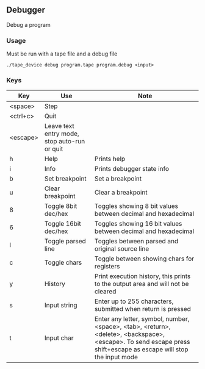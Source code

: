 ## Debugger

Debug a program

### Usage

Must be run with a tape file and a debug file

`./tape_device debug program.tape program.debug <input>`

### Keys

|Key|Use|Note|
|---|---|----|
|\<space>|Step||
|<ctrl+c>|Quit||
|\<escape>|Leave text entry mode, stop auto-run or quit|
|h|Help|Prints help|
|i|Info|Prints debugger state info|
|b|Set breakpoint|Set a breakpoint|
|u|Clear breakpoint|Clear a breakpoint|
|8|Toggle 8bit dec/hex|Toggles showing 8 bit values between decimal and hexadecimal|
|6|Toggle 16bit dec/hex|Toggles showing 16 bit values between decimal and hexadecimal|
|l|Toggle parsed line|Toggles between parsed and original source line|
|c|Toggle chars|Toggle between showing chars for registers|
|y|History|Print execution history, this prints to the output area and will not be cleared|
|s|Input string|Enter up to 255 characters, submitted when return is pressed|
|t|Input char|Enter any letter, symbol, number, \<space>, \<tab>, \<return>, \<delete>, \<backspace>, \<escape>. To send escape press shift+escape as escape will stop the input mode|

